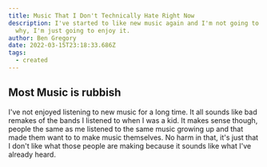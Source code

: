 ```yaml
---
title: Music That I Don't Technically Hate Right Now
description: I've started to like new music again and I'm not going to question
  why, I'm just going to enjoy it.
author: Ben Gregory
date: 2022-03-15T23:18:33.686Z
tags:
  - created
---
```

## Most Music is rubbish

I've not enjoyed listening to new music for a long time. It all sounds like bad remakes of the bands I listened to when I was a kid. It makes sense though, people the same as me listened to the same music growing up and that made them want to to make music themselves. No harm in that, it's just that I don't like what those people are making because it sounds like what I've already heard.
